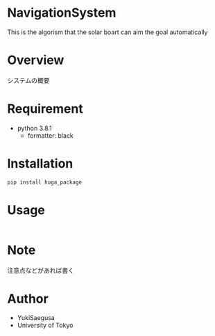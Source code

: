 # NavigationSystem

This is the algorism that the solar boart can aim the goal automatically
 
# Overview
 
システムの概要
 
# Requirement
 
 
* python 3.8.1
  * formatter: black

 
# Installation
 
```bash
pip install huga_package
```
 
# Usage
 
```bash

```
 
# Note
 
注意点などがあれば書く
 
# Author
 
 
* YukiSaegusa
* University of Tokyo
 
